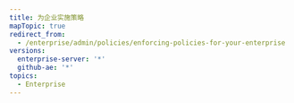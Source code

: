 ```yaml
---
title: 为企业实施策略
mapTopic: true
redirect_from:
  - /enterprise/admin/policies/enforcing-policies-for-your-enterprise
versions:
  enterprise-server: '*'
  github-ae: '*'
topics:
  - Enterprise
---
```


